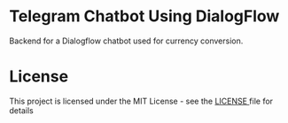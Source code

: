 # Telegram Chatbot Using DialogFlow
Backend for a Dialogflow chatbot used for currency conversion.

# License 
<p> This project is licensed under the MIT License - see the <a href=./LICENSE> LICENSE </a> file for details </p>
